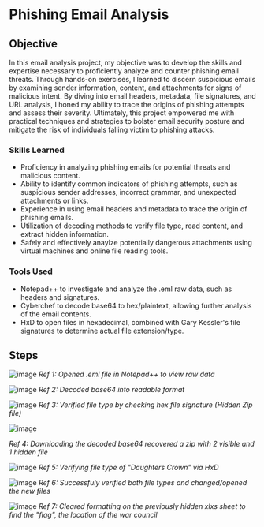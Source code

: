 # Phishing Email Analysis

## Objective

In this email analysis project, my objective was to develop the skills and expertise necessary to proficiently analyze and counter phishing email threats. Through hands-on exercises, I learned to discern suspicious emails by examining sender information, content, and attachments for signs of malicious intent. By diving into email headers, metadata, file signatures, and URL analysis, I honed my ability to trace the origins of phishing attempts and assess their severity. Ultimately, this project empowered me with practical techniques and strategies to bolster email security posture and mitigate the risk of individuals falling victim to phishing attacks.

### Skills Learned

- Proficiency in analyzing phishing emails for potential threats and malicious content.
- Ability to identify common indicators of phishing attempts, such as suspicious sender addresses, incorrect grammar, and unexpected attachments or links.
- Experience in using email headers and metadata to trace the origin of phishing emails.
- Utilization of decoding methods to verify file type, read content, and extract hidden information. 
- Safely and effectively anaylze potentially dangerous attachments using virtual machines and online file reading tools. 

### Tools Used

- Notepad++ to investigate and analyze the .eml raw data, such as headers and signatures. 
- Cyberchef to decode base64 to hex/plaintext, allowing further analysis of the email contents.
- HxD to open files in hexadecimal, combined with Gary Kessler's file signatures to determine actual file extension/type.

## Steps
![image](https://github.com/TyDusseau/Email_Analysis/assets/168771739/61642f7a-612f-473a-b618-3bda20657389)
_Ref 1: Opened .eml file in Notepad++ to view raw data_



![image](https://github.com/TyDusseau/Email_Analysis/assets/168771739/5d1e4415-13de-47e7-9eb4-6cc2e9ce2e17)
_Ref 2: Decoded base64 into readable format_



![image](https://github.com/TyDusseau/Email_Analysis/assets/168771739/200a755f-c100-467f-bf1f-4e6d61a899a6)
_Ref 3: Verified file type by checking hex file signature (Hidden Zip file)_



![image](https://github.com/TyDusseau/Email_Analysis/assets/168771739/59bf94d3-7e49-4aaa-85a4-41e5c01f0285)

_Ref 4: Downloading the decoded base64 recovered a zip with 2 visible and 1 hidden file_



![image](https://github.com/TyDusseau/Email_Analysis/assets/168771739/46d76bc6-6333-4fa0-85bf-5c21326d8d09)
_Ref 5: Verifying file type of "Daughters Crown" via HxD_



![image](https://github.com/TyDusseau/Email_Analysis/assets/168771739/735a1e47-6720-43f7-a063-c83f8afec136)
_Ref 6: Successfuly verified both file types and changed/opened the new files_


![image](https://github.com/TyDusseau/Email_Analysis/assets/168771739/7418e7ef-e978-47c6-a5a7-5270c5bdf95d)
_Ref 7: Cleared formatting on the previously hidden xlxs sheet to find the "flag", the location of the war council_
